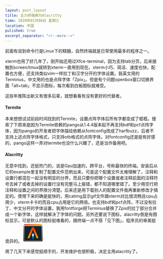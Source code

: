 ```yaml
---
layout: post_layout
title: 主力终端换为Alacritty
time: 2020年01月08日 星期三
location: 中国
pulished: true
excerpt_separator: "<!--more-->"
---
```

前面有说到命令行是Linux下的精髓，自然终端就是日常使用最多的程序之一。

xterm也用了好几年了，刚开始还用过Xfce-terminal，因为支持tab分页，后来接触到screen/tmux就转到xterm一直用到现在。xterm小巧、简洁、速度也快，配置也方便，还支持类似vim一样拉丁和汉字分开的字体设置。我英文用的Terminus，中文用的也是点阵字体「Zpix」。但是有个问题openbox窗口切换界面「alt+tab」不显示图标，每次看到白板图标就难受。

这些年推陈出新又有很多后辈，就想看看有没有更好的代替者。

#### **Termite**

本来想想试试前段时间找到的Termite，设置点阵字体后所有字都变成了框框。搜索了下原来是因为Termite依赖的pango从1.4.4版本起不再支持bdf和pcf点阵字体，因为pango的开发者把字体描绘依赖从fontconfig改成了harfbuzz，后者不支持上述点阵字体格式，只支持otb格式的点阵字体。对fontconfig还是挺有好感的，pango这样一弄对termite也没什么兴趣了，还是当作备用吧。

#### **Alacritty**

<!--more-->
无意中找到，还挺热门的，说是Gpu加速的，跨平台，号称最快的终端。安装后从它的example里复制了配置文件范例出来，可是这个配置文件太难理解了，注释和设置行都混在一起没有明显的分界，而且只要你把哪个设置或者注释前面的注释符号去掉了或者去掉的设置行没有完整马上报错，都不知道哪里错了。至少用空行把注释和设置之间的界限分清楚。后来还是用下载别人的配置文件我再重新修改才搞定的。使用下来的确是挺快的，用catimg显示gif文件跟xterm对比很流畅且cpu占用少，xterm卡卡的而且cpu占用是它的两倍。也支持bdf和pcf点阵，不过没有拉丁、中文分开的字体设置，我用fontforge把Terminus替换了Zpix的拉丁部分合并成一个新字体，这样就解决了字体的问题。另外还要说下图标，alacritty倒是有图标显示，可是默认的图标挺难看的，跟终端一点不搭「见下图」，程序员的审美挺诡异的。
<img src="/assets/img/Alacritty.png" width="64px" />

用了几天下来感觉挺顺手的，开发维护也很积极，决定主用alacritty了。

